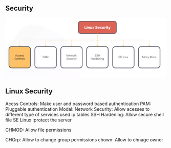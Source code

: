## Security

![Alt text](<Screenshot from 2024-02-24 22-57-14.png>)

## Linux Security
Acess Controls: Make user and password based authentication
PAM: Pluggable authentication Modal:
Network Security: Allow acesses to different type of services
used ip tables
SSH Hardening: Allow secure shell file
SE Linux  :protect the server

CHMOD: Allow file permissions

CHGrp: Allow to change group permissions
chown: Allow to chnage owner 